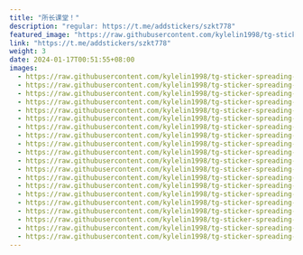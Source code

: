 ```yaml
---
title: "所长课堂！"
description: "regular: https://t.me/addstickers/szkt778"
featured_image: "https://raw.githubusercontent.com/kylelin1998/tg-sticker-spreading-worldwide-images/main/img/5d85dc2b-0fd2-4750-9fef-94485e55c8d7.jpg"
link: "https://t.me/addstickers/szkt778"
weight: 3
date: 2024-01-17T00:51:55+08:00
images:
  - https://raw.githubusercontent.com/kylelin1998/tg-sticker-spreading-worldwide-images/main/img/5d85dc2b-0fd2-4750-9fef-94485e55c8d7.jpg
  - https://raw.githubusercontent.com/kylelin1998/tg-sticker-spreading-worldwide-images/main/img/5ff2fa44-5d26-4888-a4a3-e3d75973e060.jpg
  - https://raw.githubusercontent.com/kylelin1998/tg-sticker-spreading-worldwide-images/main/img/87164f1b-74db-4676-883e-bc63f633a06c.jpg
  - https://raw.githubusercontent.com/kylelin1998/tg-sticker-spreading-worldwide-images/main/img/36e297a5-3010-4e24-b32c-a698f2264950.jpg
  - https://raw.githubusercontent.com/kylelin1998/tg-sticker-spreading-worldwide-images/main/img/c3eaa794-24ee-4f47-ba3c-6802d1619774.jpg
  - https://raw.githubusercontent.com/kylelin1998/tg-sticker-spreading-worldwide-images/main/img/e1541a0e-25a9-4c8a-a01c-067488427a22.jpg
  - https://raw.githubusercontent.com/kylelin1998/tg-sticker-spreading-worldwide-images/main/img/8c5334eb-342a-49c6-9d1a-9161b39cfcac.jpg
  - https://raw.githubusercontent.com/kylelin1998/tg-sticker-spreading-worldwide-images/main/img/88056954-8718-4004-8d16-e58179532a0f.jpg
  - https://raw.githubusercontent.com/kylelin1998/tg-sticker-spreading-worldwide-images/main/img/3bf65a17-3da3-49f6-9423-65930c6ee4cd.jpg
  - https://raw.githubusercontent.com/kylelin1998/tg-sticker-spreading-worldwide-images/main/img/6754bd36-4011-4c67-9fc7-0dc51d7101b0.jpg
  - https://raw.githubusercontent.com/kylelin1998/tg-sticker-spreading-worldwide-images/main/img/77bcaac4-0207-4639-8456-490fd7f3de9c.jpg
  - https://raw.githubusercontent.com/kylelin1998/tg-sticker-spreading-worldwide-images/main/img/ec8aea64-0a6d-454e-a148-386514bec20e.jpg
  - https://raw.githubusercontent.com/kylelin1998/tg-sticker-spreading-worldwide-images/main/img/56ce0e72-598b-430f-bf8b-fa45537f077e.jpg
  - https://raw.githubusercontent.com/kylelin1998/tg-sticker-spreading-worldwide-images/main/img/4c7db27f-45f6-48c3-be0e-a4bae04e5e71.jpg
  - https://raw.githubusercontent.com/kylelin1998/tg-sticker-spreading-worldwide-images/main/img/5f0967ef-f850-4aab-8606-c777c8795b9f.jpg
  - https://raw.githubusercontent.com/kylelin1998/tg-sticker-spreading-worldwide-images/main/img/26cbe9d7-5dc5-4e32-8131-6102fc9a4125.jpg
  - https://raw.githubusercontent.com/kylelin1998/tg-sticker-spreading-worldwide-images/main/img/dbce399d-2aca-4067-9f7a-06ceca28573c.jpg
  - https://raw.githubusercontent.com/kylelin1998/tg-sticker-spreading-worldwide-images/main/img/d4c9ea13-8474-4523-9702-c33f618ff9ba.jpg
  - https://raw.githubusercontent.com/kylelin1998/tg-sticker-spreading-worldwide-images/main/img/86007ee9-4e82-43aa-838d-5fa2314ea018.jpg
  - https://raw.githubusercontent.com/kylelin1998/tg-sticker-spreading-worldwide-images/main/img/feba0b3d-62cf-431d-acf0-3e434cea911f.jpg
---
```

